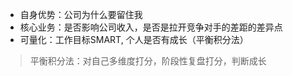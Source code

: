 - 自身优势：公司为什么要留住我
- 核心业务：是否影响公司收入，是否是拉开竞争对手的差距的差异点
- 可量化：工作目标SMART, 个人是否有成长（平衡积分法）

> 平衡积分法：对自己多维度打分，阶段性复盘打分，判断成长